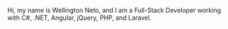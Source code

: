 Hi, my name is Wellington Neto, and I am a Full-Stack Developer working with C#, .NET, Angular, jQuery, PHP, and Laravel.

